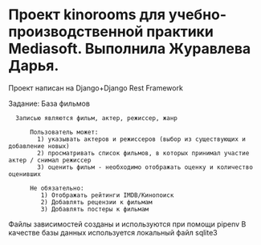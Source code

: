 # Проект kinorooms для учебно-производственной практики Mediasoft. Выполнила Журавлева Дарья.
Проект написан на Django+Django Rest Framework

Задание:
      База фильмов
      
      Записью являются фильм, актер, режиссер, жанр
          
          Пользователь может:  
            1) указывать актеров и режиссеров (выбор из существующих и добавление новых)
            2) просматривать список фильмов, в которых принимал участие актер / снимал режиссер
            3) оценить фильм - необходимо отображать оценку и количество оценивших
            
          Не обязательно:
             1) Отображать рейтинги IMDB/Кинопоиск
             2) Добавлять рецензии к фильмам
             3) Добавлять постеры к фильмам
             
Файлы зависимостей созданы и используются при помощи pipenv
В качестве базы данных используется локальный файл sqlite3
